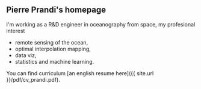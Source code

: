 ## Pierre Prandi's homepage

I'm working as a R&D engineer in oceanography from space, my profesional interest
* remote sensing of the ocean,
* optimal interpolation mapping,
* data viz,
* statistics and machine learning.

You can find curriculum [an english resume here]({{ site.url }}/pdf/cv_prandi.pdf). 
